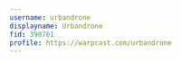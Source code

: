 ```yaml
---
username: urbandrone
displayname: Urbandrone 
fid: 390761
profile: https://warpcast.com/urbandrone
---
```

